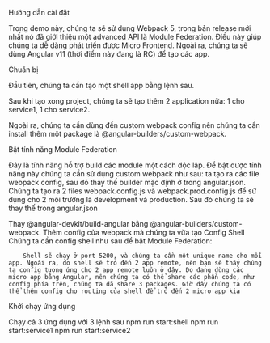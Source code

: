 
Hướng dẫn cài đặt

Trong demo này, chúng ta sẽ sử dụng Webpack 5, trong bản release mới nhất nó đã giới thiệu một advanced API là Module Federation. Điều này giúp chúng ta dễ dàng phát triển được Micro Frontend. Ngoài ra, chúng ta sẽ dùng Angular v11 (thời điểm này đang là RC) để tạo các app.

Chuẩn bị

Đầu tiên, chúng ta cần tạo một shell app bằng lệnh sau.

Sau khi tạo xong project, chúng ta sẽ tạo thêm 2 application nữa: 1 cho service1, 1 cho service2.

Ngoài ra, chúng ta cần dùng đến custom webpack config nên chúng ta cần install thêm một package là @angular-builders/custom-webpack.





Bật tính năng Module Federation

Đây là tính năng hỗ trợ build các module một cách độc lập. Để bật được tính năng này chúng ta cần sử dụng custom webpack như sau: ta tạo ra các file webpack config, sau đó thay thế builder mặc định ở trong angular.json.
Chúng ta tạo ra 2 files webpack.config.js và webpack.prod.config.js để sử dụng cho 2 môi trường là development và production. Sau đó chúng ta sẽ thay thế trong angular.json

Thay @angular-devkit/build-angular bằng @angular-builders/custom-webpack. 
Thêm config của webpack mà chúng ta vừa tạo
Config Shell
Chúng ta cần config shell như sau để bật Module Federation:
		
		
		Shell sẽ chạy ở port 5200, và chúng ta cần một unique name cho mỗi app. Ngoài ra, do shell sẽ trỏ đến 2 app remote, nên bạn sẽ thấy chúng ta config tương ứng cho 2 app remote luôn ở đây. Do đang dùng các micro app bằng Angular, nên chúng ta có thể share các phần code, như config phía trên, chúng ta đã share 3 packages. Giờ đây chúng ta có thể thêm config cho routing của shell để trỏ đến 2 micro app kia
		



		
Khởi chạy ứng dụng


Chạy cả 3 ứng dụng với 3 lệnh sau
 npm run start:shell
 npm run start:service1
 npm run start:service2


